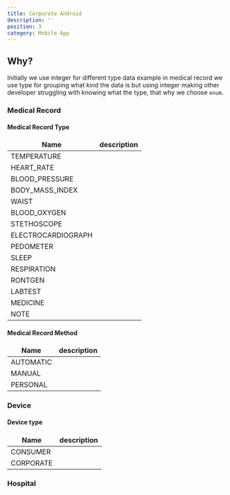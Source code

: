 ```yaml
---
title: Corporate Android
description: ''
position: 3 
category: Mobile App
---
```

<style>
td, th {
   border: none!important;
}
.prose thead{
    border-bottom-width: 0px !important;
}
</style>

## Why?
Initially we use integer for different type data example in medical record we use type for grouping what kind the data is but using integer making 
other developer struggling with knowing what the type, that why we choose `enum`.

### Medical Record

#### Medical Record Type
| Name               | description |
|--------------------|-------------|
| TEMPERATURE        |             |
| HEART_RATE         |             |
| BLOOD_PRESSURE     |             |
| BODY_MASS_INDEX    |             |
| WAIST              |             |
| BLOOD_OXYGEN       |             |
| STETHOSCOPE        |             |
| ELECTROCARDIOGRAPH |             |
| PEDOMETER          |             |
| SLEEP              |             |
| RESPIRATION        |             |
| RONTGEN            |             |
| LABTEST            |             |
| MEDICINE           |             |
| NOTE               |             |

#### Medical Record Method
| Name       | description |
|------------|-------------|
| AUTOMATIC  |             |
| MANUAL     |             |
| PERSONAL   |             |


### Device

#### Device type
| Name       | description |
|------------|-------------|
| CONSUMER   |             |
| CORPORATE  |             |

### Hospital
